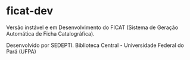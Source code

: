 # ficat-dev

Versão instável e em Desenvolvimento do FICAT (Sistema de Geração Automática de Ficha Catalográfica).

Desenvolvido por SEDEPTI.
Biblioteca Central - Universidade Federal do Pará (UFPA)